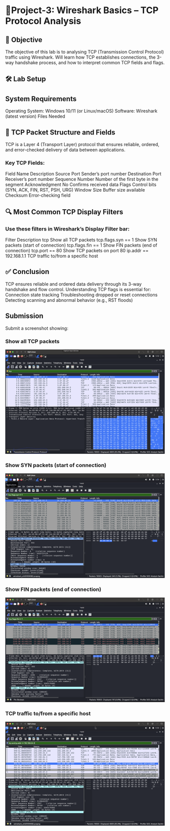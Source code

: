 

# 🚀Project-3: Wireshark Basics – TCP Protocol Analysis

## 🎯 Objective
The objective of this lab is to analysing TCP (Transmission Control Protocol) traffic using Wireshark. Will learn how TCP establishes connections, the 3-way handshake process, and how to interpret common TCP fields and flags.



## 🛠️ Lab Setup

## System Requirements
Operating System: Windows 10/11 (or Linux/macOS)
Software: Wireshark (latest version)
Files Needed


## 📘 TCP Packet Structure and Fields
TCP is a Layer 4 (Transport Layer) protocol that ensures reliable, ordered, and error-checked delivery of data between applications.

### Key TCP Fields:
Field Name	Description
Source Port	Sender’s port number
Destination Port	Receiver’s port number
Sequence Number	Number of the first byte in the segment
Acknowledgment No	Confirms received data
Flags	Control bits (SYN, ACK, FIN, RST, PSH, URG)
Window Size	Buffer size available
Checksum	Error-checking field


## 🔍 Most Common TCP Display Filters

### Use these filters in Wireshark’s Display Filter bar:
Filter	Description
tcp	Show all TCP packets
tcp.flags.syn == 1	Show SYN packets (start of connection)
tcp.flags.fin == 1	Show FIN packets (end of connection)
tcp.port == 80	Show TCP packets on port 80
ip.addr == 192.168.1.1	TCP traffic to/from a specific host


## ✅ Conclusion

TCP ensures reliable and ordered data delivery through its 3-way handshake and flow control.
Understanding TCP flags is essential for:
Connection state tracking
Troubleshooting dropped or reset connections
Detecting scanning and abnormal behavior (e.g., RST floods)

## Submission
Submit a screenshot showing:
### Show all TCP packets
![image alt](https://github.com/sachinpatil-soc/30-Day-SOC-Analyst-Challenge-2025/blob/7dd1d0bb2934656d1f1c8e92a0e5d877857e8c47/TCP.png)


### Show SYN packets (start of connection)
![image alt](https://github.com/sachinpatil-soc/30-Day-SOC-Analyst-Challenge-2025/blob/7dd1d0bb2934656d1f1c8e92a0e5d877857e8c47/syn-flag.png)


### Show FIN packets (end of connection)
![image alt](https://github.com/sachinpatil-soc/30-Day-SOC-Analyst-Challenge-2025/blob/7dd1d0bb2934656d1f1c8e92a0e5d877857e8c47/Fin-flag.png)


### TCP traffic to/from a specific host
![image alt](https://github.com/sachinpatil-soc/30-Day-SOC-Analyst-Challenge-2025/blob/7dd1d0bb2934656d1f1c8e92a0e5d877857e8c47/host-traffic.png)